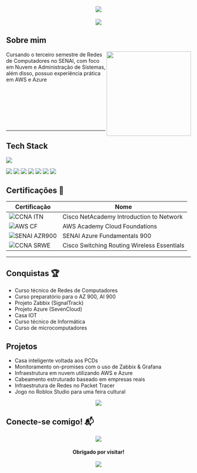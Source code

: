 <h1 align="center">
  <img src="https://capsule-render.vercel.app/api?type=waving&height=250&color=9F0000FF&text=Raul%20Cunha%20🤹&section=header&reversal=true&textBg=false&fontColor=0&fontSize=66&fontAlign=54&fontAlignY=41&animation=fadeIn">
</h1>

<p align="center">
  <img src="https://readme-typing-svg.herokuapp.com?font=Noto+Sans&size=34&duration=1500&pause=5000&color=690000&center=true&vCenter=true&width=435&lines=SysAdmin+%7C+Cloud+Architect">
</p>

## Sobre mim

<img align="right" height="230" src="https://i.pinimg.com/originals/c2/2b/17/c22b1785a23277965498f76881cdcb85.gif">

Cursando o terceiro semestre de Redes de Computadores no SENAI, com foco em Nuvem e Administração de Sistemas,
além disso, possuo experiência prática em AWS e Azure



<br><br><br><br><br><br>

---

## Tech Stack

<p align=<"center">
  <img src="https://skillicons.dev/icons?i=arduino,aws,azure,cpp,css,debian,git,github,grafana,html,ai,linux,md,mysql,nginx,robloxstudio,windows">
</p>
<p align=<"center">
  <img src="https://img.shields.io/badge/ChatGPT-74aa9c?logo=openai&logoColor=white">
  <img src="https://img.shields.io/badge/Google%20Chrome-4285F4?logo=GoogleChrome&logoColor=white">
  <img src="https://img.shields.io/badge/MySQL-4479A1?logo=mysql&logoColor=fff">
  <img src="https://img.shields.io/badge/Google%20Colab-F9AB00?logo=googlecolab&logoColor=fff">
  <img src="https://custom-icon-badges.demolab.com/badge/Visual%20Studio-5C2D91.svg?&logo=visual-studio&logoColor=white">
  <img src="https://img.shields.io/badge/Trello-0052CC?logo=trello&logoColor=fff">
  <img src ="https://img.shields.io/badge/Figma-F24E1E?logo=figma&logoColor=white">
</p>  


## Certificações 🥇

| Certificação | Nome | 
| --- | --- |
| ![CCNA ITN](https://img.shields.io/badge/CISCO_Introduction_To_Networks-t?style=flat&logo=cisco&color=black) | Cisco NetAcademy Introduction to Network |
| ![AWS CF](https://img.shields.io/badge/_-AWS_Academy_Cloud_Foundations-t?style=flat&logo=amazonwebservices&logoColor=yellow&labelColor=black&color=gray) | AWS Academy Cloud Foundations|
| ![SENAI AZR900](https://img.shields.io/badge/SENAI_-Azure_Fundamentals_900-t?style=flat&labelColor=%23FF0000&color=white) | SENAI Azure Fundamentals 900 |
| ![CCNA SRWE](https://img.shields.io/badge/CISCO_Switching_Routing_Wireless_Essentials-t?style=flat&logo=cisco&labelColor=black&color=black) | Cisco Switching Routing Wireless Essentials |

---

## Conquistas 🏆 

- Curso técnico de Redes de Computadores
- Curso preparatório para o AZ 900, AI 900
- Projeto Zabbix (SignalTrack)
- Projeto Azure (SevenCloud)
- Casa IOT
- Curso técnico de Informática
- Curso de microcomputadores

## Projetos 

- Casa inteligente voltada aos PCDs 
- Monitoramento on-promises com o uso de Zabbix & Grafana 
- Infraestrutura em nuvem utilizando AWS e Azure 
- Cabeamento estruturado baseado em empresas reais 
- Infraestrutura de Redes no Packet Tracer
- Jogo no Roblox Studio para uma feira cultural

<p align="center">
  <img src="https://github-readme-streak-stats.herokuapp.com?user=raul0x&theme=monokai-metallian&hide_border=true&short_numbers=true">
</p>

## Conecte-se comigo! 📬

<p align="center">
  <a href=""><img src="https://custom-icon-badges.demolab.com/badge/LinkedIn-0A66C2?logo=linkedin-white&logoColor=fff"></a>
</p>


<h4 align="center">
  Obrigado por visitar!
  <br><br>
  <div>
    <img src="https://komarev.com/ghpvc/?username=raul0x">
  </div>
</h4>
